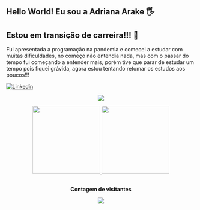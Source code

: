 ## Hello World! Eu sou a Adriana Arake 🖐️

## Estou em transição de carreira!!! 🙂

Fui apresentada a programação na pandemia e comecei a estudar com muitas dificuldades, no começo não entendia nada, mas com o passar do tempo fui começando a entender mais, porém tive que parar de estudar um tempo pois fiquei grávida, agora estou tentando retomar os estudos aos poucos!!! 

[![ Linkedin ](https://img.shields.io/badge/LinkedIn-0077B5?style=for-the-badge&logo=linkedin&logoColor=white)](https://www.linkedin.com/in/driarake/)

<p align="center">
  <img src="https://github-profile-trophy.vercel.app/?username=Driarake&theme=dracula&row=2&no-bg=true&column=3&margin-w=15&margin-h=15" />
</p>

<div align = "center" >
  <a href="https://github.com/Driarake">
  <img height="180em" src="https://github-readme-stats.vercel.app/api?username=Driarake&show_icons=true&theme=dracula&include_all_commits=true&count_private=true"/>
  <img height="180em" src="https://github-readme-stats.vercel.app/api/top-langs/?username=Driarake&layout=compact&langs_count=7&theme=dracula"/>
  </a>
</div>

<div align="center">
<br><p align="center"><b>Contagem de visitantes</b></p>  
<p align="center"><img align="center" src="https://profile-counter.glitch.me/{Driarake}/count.svg" /></p>
<br>
</div>
